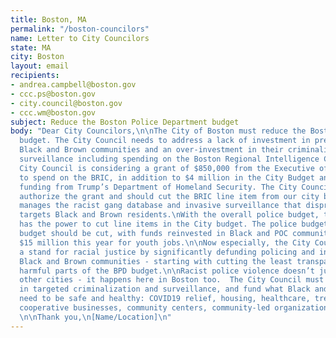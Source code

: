 ```yaml
---
title: Boston, MA
permalink: "/boston-councilors"
name: Letter to City Councilors
state: MA
city: Boston
layout: email
recipients:
- andrea.campbell@boston.gov
- ccc.ps@boston.gov
- city.council@boston.gov
- ccc.wm@boston.gov
subject: Reduce the Boston Police Department budget
body: "Dear City Councilors,\n\nThe City of Boston must reduce the Boston Police Department
  budget. The City Council needs to address a lack of investment in predominantly
  Black and Brown communities and an over-investment in their criminalization and
  surveillance including spending on the Boston Regional Intelligence Center (BRIC).\n\nThe
  City Council is considering a grant of $850,000 from the Executive of Public Safety
  to spend on the BRIC, in addition to $4 million in the City Budget and other federal
  funding from Trump’s Department of Homeland Security. The City Council should not
  authorize the grant and should cut the BRIC line item from our city budget. BRIC
  manages the racist gang database and invasive surveillance that disproportionately
  targets Black and Brown residents.\nWith the overall police budget, the City Council
  has the power to cut line items in the City budget. The police budget and overtime
  budget should be cut, with funds reinvested in Black and POC communities including
  $15 million this year for youth jobs.\n\nNow especially, the City Council can take
  a stand for racial justice by significantly defunding policing and investing in
  Black and Brown communities - starting with cutting the least transparent and most
  harmful parts of the BPD budget.\n\nRacist police violence doesn’t just happen in
  other cities - it happens here in Boston too.  The City Council must stop investing
  in targeted criminalization and surveillance, and fund what Black and Brown communities
  need to be safe and healthy: COVID19 relief, housing, healthcare, treatment, healing,
  cooperative businesses, community centers, community-led organizations and projects.
  \n\nThank you,\n[Name/Location]\n"
---
```

